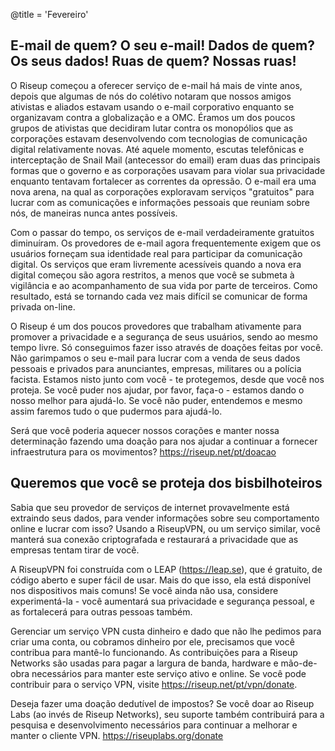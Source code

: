 @title = 'Fevereiro'


E-mail de quem? O seu e-mail! Dados de quem? Os seus dados! Ruas de quem? Nossas ruas!
--------------------------------------------------------------------------------------

O Riseup começou a oferecer serviço de e-mail há mais de vinte anos, depois que algumas de nós do colétivo notaram que nossos amigos ativistas e aliados estavam usando o e-mail corporativo enquanto se organizavam contra a globalização e a OMC. Éramos um dos poucos grupos de ativistas que decidiram lutar contra os monopólios que as corporações estavam desenvolvendo com tecnologias de comunicação digital relativamente novas. Até aquele momento, escutas telefônicas e interceptação de Snail Mail (antecessor do email) eram duas das principais formas que o governo e as corporações usavam para violar sua privacidade enquanto tentavam fortalecer as correntes da opressão. O e-mail era uma nova arena, na qual as corporações exploravam serviços "gratuitos" para lucrar com as comunicações e informações pessoais que reuniam sobre nós, de maneiras nunca antes possíveis.

Com o passar do tempo, os serviços de e-mail verdadeiramente gratuitos diminuíram. Os provedores de e-mail agora frequentemente exigem que os usuários forneçam sua identidade real para participar da comunicação digital. Os serviços que eram livremente acessíveis quando a nova era digital começou são agora restritos, a menos que você se submeta à vigilância e ao acompanhamento de sua vida por parte de terceiros. Como resultado, está se tornando cada vez mais difícil se comunicar de forma privada on-line.

O Riseup é um dos poucos provedores que trabalham ativamente para promover a privacidade e a segurança de seus usuários, sendo ao mesmo tempo livre. Só conseguimos fazer isso através de doações feitas por você. Não garimpamos o seu e-mail para lucrar com a venda de seus dados pessoais e privados para anunciantes, empresas, militares ou a polícia facista. Estamos nisto junto com você - te protegemos, desde que você nos proteja. Se você puder nos ajudar, por favor, faça-o - estamos dando o nosso melhor para ajudá-lo. Se você não puder, entendemos e mesmo assim faremos tudo o que pudermos para ajudá-lo.

Será que você poderia aquecer nossos corações e manter nossa determinação fazendo uma doação para nos ajudar a continuar a fornecer infraestrutura para os movimentos? https://riseup.net/pt/doacao



Queremos que você se proteja dos bisbilhoteiros
-----------------------------------------------

Sabia que seu provedor de serviços de internet provavelmente está extraindo seus dados, para vender informações sobre seu comportamento online e lucrar com isso? Usando a RiseupVPN, ou um serviço similar, você manterá sua conexão criptografada e restaurará a privacidade que as empresas tentam tirar de você.

A RiseupVPN foi construída com o LEAP (https://leap.se), que é gratuito, de código aberto e super fácil de usar. Mais do que isso, ela está disponível nos dispositivos mais comuns! Se você ainda não usa, considere experimentá-la - você aumentará sua privacidade e segurança pessoal, e as fortalecerá para outras pessoas também.

Gerenciar um serviço VPN custa dinheiro e dado que não lhe pedimos para criar uma conta, ou cobramos dinheiro por ele, precisamos que você contribua para mantê-lo funcionando. As contribuições para a Riseup Networks são usadas para pagar a largura de banda, hardware e mão-de-obra necessários para manter este serviço ativo e online. Se você pode contribuir para o serviço VPN, visite https://riseup.net/pt/vpn/donate.

Deseja fazer uma doação dedutível de impostos? Se você doar ao Riseup Labs (ao invés de Riseup Networks), seu suporte também contribuirá para a pesquisa e desenvolvimento necessários para continuar a melhorar e manter o cliente VPN. https://riseuplabs.org/donate